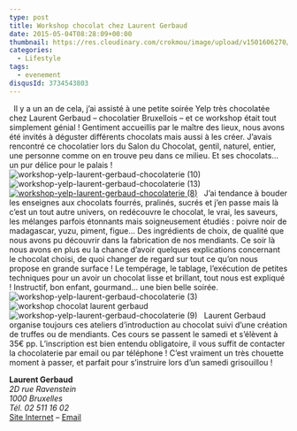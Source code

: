 ```yaml
---
type: post
title: Workshop chocolat chez Laurent Gerbaud
date: 2015-05-04T08:28:09+00:00
thumbnail: https://res.cloudinary.com/crokmou/image/upload/v1501606270/workshop-yelp-laurent-gerbaud-chocolaterie-160x107_g2wgnv.jpg
categories: 
  - Lifestyle
tags: 
  - evenement
disqusId: 3734543803
---
```


  Il y a un an de cela, j’ai assisté à une petite soirée Yelp très chocolatée chez Laurent Gerbaud – chocolatier Bruxellois – et ce workshop était tout simplement génial ! Gentiment accueillis par le maître des lieux, nous avons été invités à déguster différents chocolats mais aussi à les créer. J’avais rencontré ce chocolatier lors du Salon du Chocolat, gentil, naturel, entier, une personne comme on en trouve peu dans ce milieu. Et ses chocolats… un pur délice pour le palais !   ![workshop-yelp-laurent-gerbaud-chocolaterie (10)](https://res.cloudinary.com/crokmou/image/upload/v1501606275/workshop-yelp-laurent-gerbaud-chocolaterie-10_a5ochl.jpg)![workshop-yelp-laurent-gerbaud-chocolaterie (13)](https://res.cloudinary.com/crokmou/image/upload/v1501606278/workshop-yelp-laurent-gerbaud-chocolaterie-13_iphvbx.jpg)[![workshop-yelp-laurent-gerbaud-chocolaterie (8)](https://res.cloudinary.com/crokmou/image/upload/v1501606269/workshop-yelp-laurent-gerbaud-chocolaterie-8_uofvus.jpg)](https://res.cloudinary.com/crokmou/image/upload/v1501606275/workshop-yelp-laurent-gerbaud-chocolaterie-10_a5ochl.jpg)   J’ai tendance à bouder les enseignes aux chocolats fourrés, pralinés, sucrés et j’en passe mais là c’est un tout autre univers, on redécouvre le chocolat, le vrai, les saveurs, les mélanges parfois étonnants mais soigneusement étudiés : poivre noir de madagascar, yuzu, piment, figue… Des ingrédients de choix, de qualité que nous avons pu découvrir dans la fabrication de nos mendiants. Ce soir là nous avons en plus eu la chance d’avoir quelques explications concernant le chocolat choisi, de quoi changer de regard sur tout ce qu’on nous propose en grande surface ! Le tempérage, le tablage, l’exécution de petites techniques pour un avoir un chocolat lisse et brillant, tout nous est expliqué ! Instructif, bon enfant, gourmand… une bien belle soirée.   ![workshop-yelp-laurent-gerbaud-chocolaterie (3)](https://res.cloudinary.com/crokmou/image/upload/v1501606272/workshop-yelp-laurent-gerbaud-chocolaterie-3_om5m1y.jpg) ![workshop chocolat laurent gerbaud](https://res.cloudinary.com/crokmou/image/upload/v1501606270/workshop-yelp-laurent-gerbaud-chocolaterie-6_gpxyxp.jpg)![workshop-yelp-laurent-gerbaud-chocolaterie (9)](https://res.cloudinary.com/crokmou/image/upload/v1501606269/workshop-yelp-laurent-gerbaud-chocolaterie-9_buwoqi.jpg)   Laurent Gerbaud organise toujours ces ateliers d’introduction au chocolat suivi d’une création de truffes ou de mendiants. Ces cours se passent le samedi et s’élèvent à 35€ pp. L’inscription est bien entendu obligatoire, il vous suffit de contacter la chocolaterie par email ou par téléphone ! C’est vraiment un très chouette moment à passer, et parfait pour s’instruire lors d’un samedi grisouillou !  

**Laurent Gerbaud**  
_2D rue Ravenstein_  
_1000 Bruxelles_  
_Tél. 02 511 16 02_  
[Site Internet](http://www.chocolatsgerbaud.be) – [Email](mailto:info@chocolatsgerbaud.be)